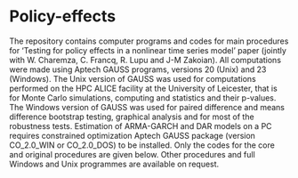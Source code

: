 # Policy-effects
The repository contains computer programs and codes for main procedures for ‘Testing for policy effects in a nonlinear time series model’ paper (jointly with W. Charemza, C. Francq, R. Lupu and J-M Zakoian). 
All computations were made using Aptech GAUSS programs, versions 20 (Unix) and 23 (Windows). The Unix version of GAUSS was used for computations performed on the HPC ALICE facility at the University of Leicester, that is for Monte Carlo simulations, computing   and   statistics and their p-values. The Windows version of GAUSS was used for paired difference and means difference bootstrap testing, graphical analysis and for most of the robustness tests. 
Estimation of ARMA-GARCH and DAR models on a PC requires constrained optimization Aptech GAUSS package (version CO_2.0_WIN or CO_2.0_DOS) to be installed. 
Only the codes for the core and original procedures are given below. Other procedures and full Windows and Unix programmes are available on request.
